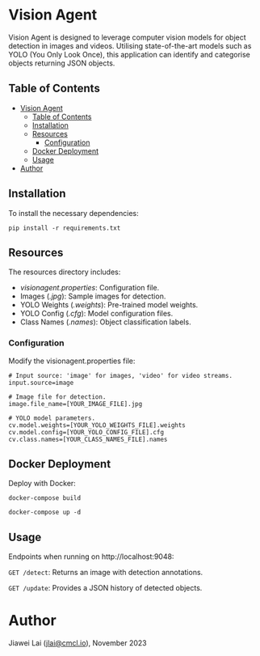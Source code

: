 # Vision Agent

Vision Agent is designed to leverage computer vision models for object detection in images and videos. Utilising state-of-the-art models such as YOLO (You Only Look Once), this application can identify and categorise objects returning JSON objects.

## Table of Contents

- [Vision Agent](#vision-agent)
  - [Table of Contents](#table-of-contents)
  - [Installation](#installation)
  - [Resources](#resources)
    - [Configuration](#configuration)
  - [Docker Deployment](#docker-deployment)
  - [Usage](#usage)
- [Author](#author)

## Installation
To install the necessary dependencies:

```
pip install -r requirements.txt
```

## Resources
The resources directory includes:

 - *visionagent.properties*: Configuration file.
 - Images (*.jpg*): Sample images for detection.
 - YOLO Weights (*.weights*): Pre-trained model weights.
 - YOLO Config (*.cfg*): Model configuration files.
 - Class Names (*.names*): Object classification labels.

### Configuration
Modify the visionagent.properties file:

```
# Input source: 'image' for images, 'video' for video streams.
input.source=image

# Image file for detection.
image.file_name=[YOUR_IMAGE_FILE].jpg

# YOLO model parameters.
cv.model.weights=[YOUR_YOLO_WEIGHTS_FILE].weights
cv.model.config=[YOUR_YOLO_CONFIG_FILE].cfg
cv.class.names=[YOUR_CLASS_NAMES_FILE].names
```

## Docker Deployment

Deploy with Docker:

```
docker-compose build

docker-compose up -d
```



## Usage
Endpoints when running on http://localhost:9048:

`GET /detect`: Returns an image with detection annotations.

`GET /update`: Provides a JSON history of detected objects.

# Author
Jiawei Lai (jlai@cmcl.io), November 2023